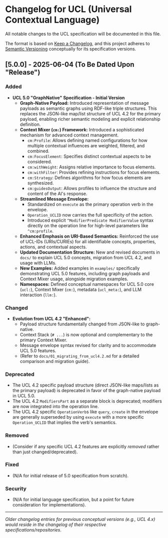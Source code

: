 # Changelog for UCL (Universal Contextual Language)

All notable changes to the UCL specification will be documented in this file.

The format is based on [Keep a Changelog](https://keepachangelog.com/en/1.0.0/),
and this project adheres to [Semantic Versioning](https://semver.org/spec/v2.0.0.html) conceptually for its specification versions.

## [5.0.0] - 2025-06-04 (To Be Dated Upon "Release")

### Added

*   **UCL 5.0 "GraphNative" Specification - Initial Version**
    *   **Graph-Native Payload:** Introduced representation of message payloads as semantic graphs using RDF-like triple structures. This replaces the JSON-like map/list structure of UCL 4.2 for the primary payload, enabling richer semantic modeling and explicit relationship definition.
    *   **Context Mixer (`cm:`) Framework:** Introduced a sophisticated mechanism for advanced context management.
        *   `cm:Profile`: Allows defining named configurations for how multiple contextual influences are weighted, filtered, and combined.
        *   `cm:FocusElement`: Specifies distinct contextual aspects to be considered.
        *   `cm:withWeight`: Assigns relative importance to focus elements.
        *   `cm:withFilter`: Provides refining instructions for focus elements.
        *   `cm:Strategy`: Defines algorithms for how focus elements are synthesized.
        *   `cm:guidesOutput`: Allows profiles to influence the structure and content of the AI's response.
    *   **Streamlined Message Envelope:**
        *   Standardized on `execute` as the primary operation verb in the envelope.
        *   `Operation_UCLID` now carries the full specificity of the action.
        *   Introduced explicit `^ModifierPredicate ModifierValue` syntax directly on the operation line for high-level parameters like `^cm:profile`.
    *   **Enhanced Emphasis on URI-Based Semantics:** Reinforced the use of UCL-IDs (URIs/CURIEs) for all identifiable concepts, properties, actions, and contextual aspects.
    *   **Updated Documentation Structure:** New and revised documents in `docs/` to explain UCL 5.0 concepts, migration from UCL 4.2, and usage with LLMs.
    *   **New Examples:** Added examples in `examples/` specifically demonstrating UCL 5.0 features, including graph payloads and Context Mixer usage, alongside migration examples.
    *   **Namespaces:** Defined conceptual namespaces for UCL 5.0 core (`ucl:`), Context Mixer (`cm:`), metadata (`ucl_meta:`), and LLM interaction (`llm:`).

### Changed

*   **Evolution from UCL 4.2 "Enhanced":**
    *   Payload structure fundamentally changed from JSON-like to graph-native.
    *   Context Stack (`# ...`) is now optional and complementary to the primary Context Mixer.
    *   Message envelope syntax revised for clarity and to accommodate UCL 5.0 features.
    *   (Refer to `docs/01_migrating_from_ucl4.2.md` for a detailed comparison and migration guide).

### Deprecated

*   The UCL 4.2 specific payload structure (direct JSON-like maps/lists as the primary payload) is deprecated in favor of the graph-native payload in UCL 5.0.
*   The UCL 4.2 `ModifiersPart` as a separate block is deprecated; modifiers are now integrated into the operation line.
*   The UCL 4.2 specific `OperationVerb`s like `query`, `create` in the envelope are generally superseded by using `execute` with a more specific `Operation_UCLID` that implies the verb's semantics.

### Removed

*   (Consider if any specific UCL 4.2 features are explicitly *removed* rather than just changed/deprecated).

### Fixed

*   (N/A for initial release of 5.0 specification from scratch).

### Security

*   (N/A for initial language specification, but a point for future consideration for implementations).

---

*Older changelog entries for previous conceptual versions (e.g., UCL 4.x) would reside in the changelog of their respective specifications/repositories.*